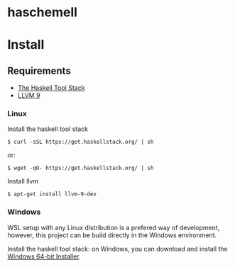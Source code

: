 # haschemell

# Install

## Requirements

- [The Haskell Tool Stack](https://docs.haskellstack.org/en/stable/README/)
- [LLVM 9](https://releases.llvm.org/9.0.0/docs/index.html)

### Linux

Install the haskell tool stack
```shell
$ curl -sSL https://get.haskellstack.org/ | sh
```
or:
```shell
$ wget -qO- https://get.haskellstack.org/ | sh
```

Install llvm
```shell
$ apt-get install llvm-9-dev
```

### Windows

WSL setup with any Linux distribution is a prefered way of development, however, this project can be build directly in the Windows environment.

Install the haskell tool stack: on Windows, you can download and install the [Windows 64-bit Installer](https://get.haskellstack.org/stable/windows-x86_64-installer.exe).


